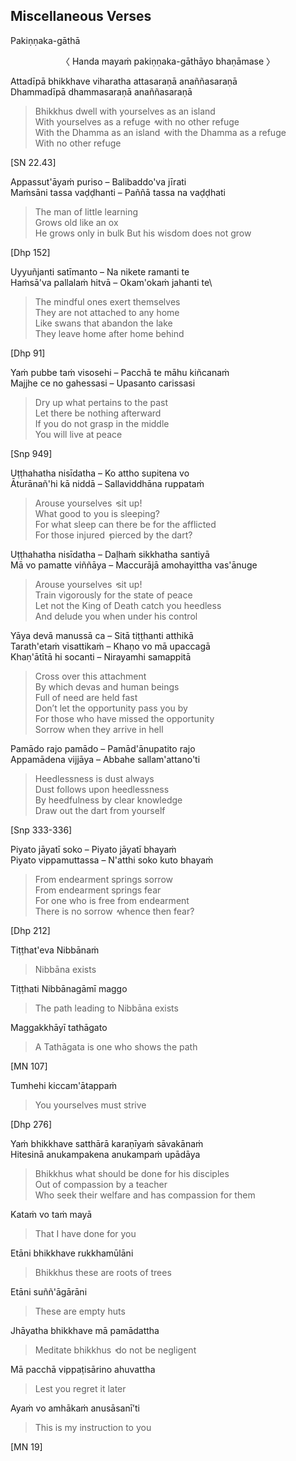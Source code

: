 ## Miscellaneous Verses<a id="misc-verses"></a>
Pakiṇṇaka-gāthā

<center>
〈 Handa mayaṁ pakiṇṇaka-gāthāyo bhaṇāmase 〉
</center>

Attadīpā bhikkhave viharatha attasaraṇā anaññasaraṇā\
Dhammadīpā dhammasaraṇā anaññasaraṇā

<div class="english">

> Bhikkhus dwell with yourselves as an island\
> With yourselves as a refuge  ̓  with no other refuge\
> With the Dhamma as an island  ̓  with the Dhamma as a refuge\
> With no other refuge

</div>

[SN 22.43]

Appassut'āyaṁ puriso – Balibaddo'va jīrati\
Maṁsāni tassa vaḍḍhanti – Paññā tassa na vaḍḍhati

<div class="english">

> The man of little learning\
> Grows old like an ox\
> He grows only in bulk
> But his wisdom does not grow

</div>

[Dhp 152]

Uyyuñjanti satīmanto – Na nikete ramanti te\
Haṁsā'va pallalaṁ hitvā – Okam'okaṁ jahanti te\

<div class="english">

> The mindful ones exert themselves\
> They are not attached to any home\
> Like swans that abandon the lake\
> They leave home after home behind

</div>

[Dhp 91]

Yaṁ pubbe taṁ visosehi – Pacchā te māhu kiñcanaṁ\
Majjhe ce no gahessasi – Upasanto carissasi

<div class="english">

> Dry up what pertains to the past\
> Let there be nothing afterward\
> If you do not grasp in the middle\
> You will live at peace

</div>

[Snp 949]

Uṭṭhahatha nisīdatha – Ko attho supitena vo\
Āturānañ'hi kā niddā – Sallaviddhāna ruppataṁ

<div class="english">

> Arouse yourselves  ̓  sit up!\
> What good to you is sleeping?\
> For what sleep can there be for the afflicted\
> For those injured  ̓  pierced by the dart?

</div>

Uṭṭhahatha nisīdatha – Daḷhaṁ sikkhatha santiyā\
Mā vo pamatte viññāya – Maccurājā amohayittha vas'ānuge

<div class="english">

> Arouse yourselves  ̓  sit up!\
> Train vigorously for the state of peace\
> Let not the King of Death catch you heedless\
> And delude you when under his control

</div>

Yāya devā manussā ca – Sitā tiṭṭhanti atthikā\
Tarath'etaṁ visattikaṁ – Khaṇo vo mā upaccagā\
Khaṇ'ātītā hi socanti – Nirayamhi samappitā

<div class="english">

> Cross over this attachment\
> By which devas and human beings\
> Full of need are held fast\
> Don’t let the opportunity pass you by\
> For those who have missed the opportunity\
> Sorrow when they arrive in hell

</div>

Pamādo rajo pamādo – Pamād'ānupatito rajo\
Appamādena vijjāya – Abbahe sallam'attano'ti

<div class="english">

> Heedlessness is dust always\
> Dust follows upon heedlessness\
> By heedfulness by clear knowledge\
> Draw out the dart from yourself

</div>

[Snp 333-336]

Piyato jāyatī soko – Piyato jāyatī bhayaṁ\
Piyato vippamuttassa – N'atthi soko kuto bhayaṁ

<div class="english">

> From endearment springs sorrow\
> From endearment springs fear\
> For one who is free from endearment\
> There is no sorrow  ̓  whence then fear?

</div>

[Dhp 212]

Tiṭṭhat'eva Nibbānaṁ

<div class="english">

> Nibbāna exists

</div>

Tiṭṭhati Nibbānagāmī maggo

<div class="english">

> The path leading to Nibbāna exists

</div>

Maggakkhāyī tathāgato

<div class="english">

> A Tathāgata is one who shows the path

</div>

[MN 107]

Tumhehi kiccam'ātappaṁ

<div class="english">

> You yourselves must strive

</div>

[Dhp 276]

Yaṁ bhikkhave satthārā karaṇīyaṁ sāvakānaṁ\
Hitesinā anukampakena anukampaṁ upādāya

<div class="english">

> Bhikkhus what should be done for his disciples\
> Out of compassion by a teacher\
> Who seek their welfare and has compassion for them

</div>

Kataṁ vo taṁ mayā

<div class="english">

> That I have done for you

</div>

Etāni bhikkhave rukkhamūlāni

<div class="english">

> Bhikkhus these are roots of trees

</div>

Etāni suññ'āgārāni

<div class="english">

> These are empty huts

</div>

Jhāyatha bhikkhave mā pamādattha

<div class="english">

> Meditate bhikkhus  ̓  do not be negligent

</div>

Mā pacchā vippaṭisārino ahuvattha

<div class="english">

> Lest you regret it later

</div>

Ayaṁ vo amhākaṁ anusāsanī’ti

<div class="english">

> This is my instruction to you

</div>

[MN 19]
